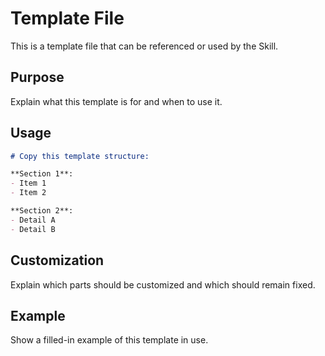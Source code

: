 # Template File

This is a template file that can be referenced or used by the Skill.

## Purpose

Explain what this template is for and when to use it.

## Usage

```markdown
# Copy this template structure:

**Section 1**:
- Item 1
- Item 2

**Section 2**:
- Detail A
- Detail B
```

## Customization

Explain which parts should be customized and which should remain fixed.

## Example

Show a filled-in example of this template in use.
